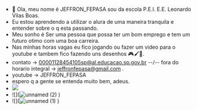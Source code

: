 - 👋 Ola, meu nome é JEFFRON_FEPASA
sou da escola P.E.I. E.E. Leonardo Vilas Boas.
- Eu estou aprendendo a utilizar o alura de uma maneira tranquila e entender sobre o q esta passando.
- Meu sonho é Ser uma pessoa que possa ter um bom emprego e tem um futuro otimo com uma boa carreira.
- Nas minhas horas vagas eu fico jogando ou fazer um video para o youtube e tambem fico fazendo uns desenhos 🎮🖌️🎥.
- contato -> 00001128454105sp@al.educacao.sp.gov.br --\/-- fora do horario integral -> jeffronfepasa@gmail.com .
- youtube -> JEFFRON_FEPASA
- espero q a gente se entenda muito bem, adeus.
- ![](![image](https://github.com/user-attachments/assets/992a07ec-b0b5-49da-a8f7-f20f7a6ce9a7)
)
- ![](![unnamed (2)](https://github.com/user-attachments/assets/93ec5a5f-c39a-4ae4-82f6-7fafabf3bd12)
)
- ![](![unnamed (1)](https://github.com/user-attachments/assets/8398295c-17bd-4b24-afe7-cbe01c970e3c)
)
